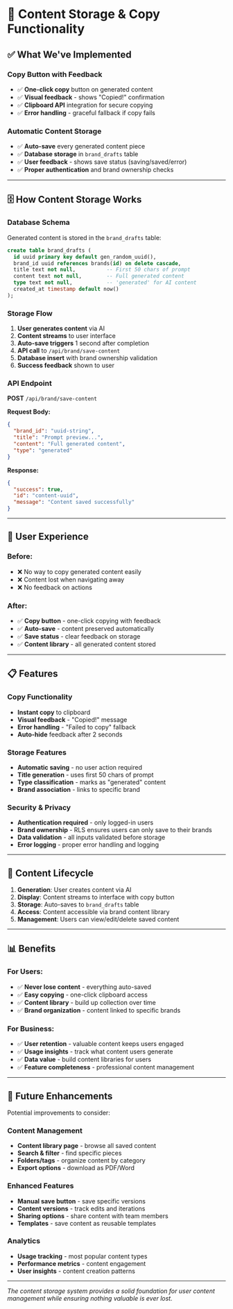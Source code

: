 # 📄 Content Storage & Copy Functionality

## ✅ **What We've Implemented**

### **Copy Button with Feedback**
- ✅ **One-click copy** button on generated content
- ✅ **Visual feedback** - shows "Copied!" confirmation
- ✅ **Clipboard API** integration for secure copying
- ✅ **Error handling** - graceful fallback if copy fails

### **Automatic Content Storage**
- ✅ **Auto-save** every generated content piece
- ✅ **Database storage** in `brand_drafts` table
- ✅ **User feedback** - shows save status (saving/saved/error)
- ✅ **Proper authentication** and brand ownership checks

---

## 🗄️ **How Content Storage Works**

### **Database Schema**
Generated content is stored in the `brand_drafts` table:

```sql
create table brand_drafts (
  id uuid primary key default gen_random_uuid(),
  brand_id uuid references brands(id) on delete cascade,
  title text not null,          -- First 50 chars of prompt
  content text not null,        -- Full generated content
  type text not null,           -- 'generated' for AI content
  created_at timestamp default now()
);
```

### **Storage Flow**
1. **User generates content** via AI
2. **Content streams** to user interface
3. **Auto-save triggers** 1 second after completion
4. **API call** to `/api/brand/save-content`
5. **Database insert** with brand ownership validation
6. **Success feedback** shown to user

### **API Endpoint**
**POST** `/api/brand/save-content`

**Request Body:**
```json
{
  "brand_id": "uuid-string",
  "title": "Prompt preview...",
  "content": "Full generated content",
  "type": "generated"
}
```

**Response:**
```json
{
  "success": true,
  "id": "content-uuid",
  "message": "Content saved successfully"
}
```

---

## 🎯 **User Experience**

### **Before:**
- ❌ No way to copy generated content easily
- ❌ Content lost when navigating away
- ❌ No feedback on actions

### **After:**
- ✅ **Copy button** - one-click copying with feedback
- ✅ **Auto-save** - content preserved automatically
- ✅ **Save status** - clear feedback on storage
- ✅ **Content library** - all generated content stored

---

## 📋 **Features**

### **Copy Functionality**
- **Instant copy** to clipboard
- **Visual feedback** - "Copied!" message
- **Error handling** - "Failed to copy" fallback
- **Auto-hide** feedback after 2 seconds

### **Storage Features**
- **Automatic saving** - no user action required
- **Title generation** - uses first 50 chars of prompt
- **Type classification** - marks as "generated" content
- **Brand association** - links to specific brand

### **Security & Privacy**
- **Authentication required** - only logged-in users
- **Brand ownership** - RLS ensures users can only save to their brands
- **Data validation** - all inputs validated before storage
- **Error logging** - proper error handling and logging

---

## 🔄 **Content Lifecycle**

1. **Generation**: User creates content via AI
2. **Display**: Content streams to interface with copy button
3. **Storage**: Auto-saves to `brand_drafts` table
4. **Access**: Content accessible via brand content library
5. **Management**: Users can view/edit/delete saved content

---

## 📊 **Benefits**

### **For Users:**
- ✅ **Never lose content** - everything auto-saved
- ✅ **Easy copying** - one-click clipboard access
- ✅ **Content library** - build up collection over time
- ✅ **Brand organization** - content linked to specific brands

### **For Business:**
- ✅ **User retention** - valuable content keeps users engaged
- ✅ **Usage insights** - track what content users generate
- ✅ **Data value** - build content libraries for users
- ✅ **Feature completeness** - professional content management

---

## 🔮 **Future Enhancements**

Potential improvements to consider:

### **Content Management**
- **Content library page** - browse all saved content
- **Search & filter** - find specific pieces
- **Folders/tags** - organize content by category
- **Export options** - download as PDF/Word

### **Enhanced Features**
- **Manual save button** - save specific versions
- **Content versions** - track edits and iterations
- **Sharing options** - share content with team members
- **Templates** - save content as reusable templates

### **Analytics**
- **Usage tracking** - most popular content types
- **Performance metrics** - content engagement
- **User insights** - content creation patterns

---

*The content storage system provides a solid foundation for user content management while ensuring nothing valuable is ever lost.*
